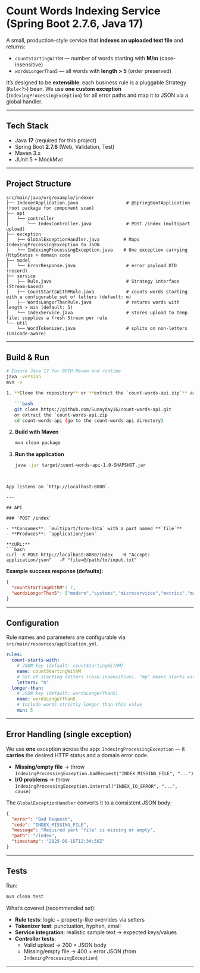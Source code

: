 # Count Words Indexing Service (Spring Boot 2.7.6, Java 17)

A small, production-style service that **indexes an uploaded text file** and returns:

- `countStartingWithM` — number of words starting with **M/m** (case-insensitive)
- `wordsLongerThan5` — all words with **length > 5** (order preserved)

It’s designed to be **extensible**: each business rule is a pluggable Strategy (`Rule<?>`) bean.
We use **one custom exception** (`IndexingProcessingException`) for all error paths and map it to JSON via a global handler.

---

## Tech Stack

- Java **17** (required for this project)
- Spring Boot **2.7.6** (Web, Validation, Test)
- Maven 3.x
- JUnit 5 + MockMvc

---

## Project Structure

```
src/main/java/org/example/indexer
├── IndexerApplication.java                  # @SpringBootApplication (root package for component scan)
├── api
│   └── controller
│       └── IndexController.java             # POST /index (multipart upload)
├── exception
│   ├── GlobalExceptionHandler.java         # Maps IndexingProcessingException to JSON
│   └── IndexingProcessingException.java    # One exception carrying HttpStatus + domain code
├── model
│   └── ErrorResponse.java                   # error payload DTO (record)
├── service
│   ├── Rule.java                            # Strategy interface (Stream-based)
│   ├── CountStartsWithMRule.java            # counts words starting with a configurable set of letters (default: m)
│   ├── WordsLongerThanRule.java             # returns words with length > min (default: 5)
│   └── IndexService.java                    # stores upload to temp file; supplies a fresh Stream per rule
└── util
    └── WordTokenizer.java                   # splits on non-letters (Unicode-aware)
```

---

## Build & Run

```bash
# Ensure Java 17 for BOTH Maven and runtime
java -version
mvn -v

1. **Clone the repository** or **extract the `count-words-api.zip`** archive

   ```bash
   git clone https://github.com/Sunnyday16/count-words-api.git
   or extract the `count-words-api.zip 
   cd count-words-api (go to the count-words-api directory)
   ```


2. **Build with Maven**

   ```bash
   mvn clean package
   ```

3. **Run the application**

   ```bash
   java -jar target/count-words-api-1.0-SNAPSHOT.jar
 
```

App listens on `http://localhost:8080`.

---

## API

### `POST /index`

- **Consumes**: `multipart/form-data` with a part named **`file`**
- **Produces**: `application/json`

**cURL:**
```bash
curl -X POST http://localhost:8080/index   -H "Accept: application/json"   -F "file=@/path/to/input.txt"
```

**Example success response (defaults):**
```json
{
  "countStartingWithM": 7,
  "wordsLongerThan5": ["modern","systems","microservices","metrics","matter"]
}
```
---

## Configuration

Rule names and parameters are configurable via `src/main/resources/application.yml`.

```yaml
rules:
  count-starts-with:
    # JSON key (default: countStartingWithM)
    name: countStartingWithM
    # Set of starting letters (case-insensitive). "mp" means starts with m OR p.
    letters: "m"
  longer-than:
    # JSON key (default: wordsLongerThan5)
    name: wordsLongerThan5
    # Include words strictly longer than this value
    min: 5
```


---

## Error Handling (single exception)

We use **one** exception across the app: `IndexingProcessingException` — it **carries** the desired HTTP status and a domain error code.

- **Missing/empty file** → throw `IndexingProcessingException.badRequest("INDEX_MISSING_FILE", "...")`
- **I/O problems** → throw `IndexingProcessingException.internal("INDEX_IO_ERROR", "...", cause)`

The `GlobalExceptionHandler` converts it to a consistent JSON body:
```json
{
  "error": "Bad Request",
  "code": "INDEX_MISSING_FILE",
  "message": "Required part 'file' is missing or empty",
  "path": "/index",
  "timestamp": "2025-08-15T12:34:56Z"
}
```

---

## Tests

Run:
```bash
mvn clean test
```

What’s covered (recommended set):
- **Rule tests**: logic + property-like overrides via setters
- **Tokenizer test**: punctuation, hyphen, email
- **Service integration**: realistic sample text → expected keys/values
- **Controller tests**:
  - Valid upload → 200 + JSON body
  - Missing/empty file → 400 + error JSON (from `IndexingProcessingException`)

---


